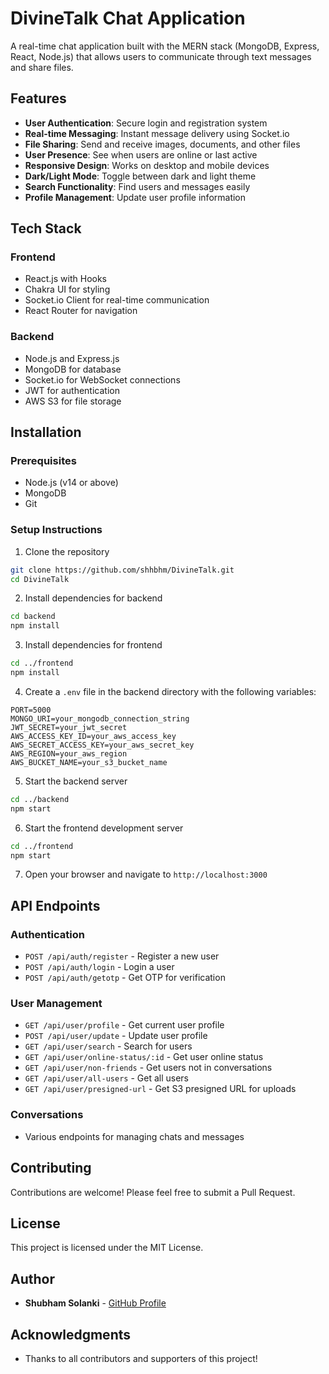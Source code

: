 # DivineTalk Chat Application

A real-time chat application built with the MERN stack (MongoDB, Express, React, Node.js) that allows users to communicate through text messages and share files.

## Features

- **User Authentication**: Secure login and registration system
- **Real-time Messaging**: Instant message delivery using Socket.io
- **File Sharing**: Send and receive images, documents, and other files
- **User Presence**: See when users are online or last active
- **Responsive Design**: Works on desktop and mobile devices
- **Dark/Light Mode**: Toggle between dark and light theme
- **Search Functionality**: Find users and messages easily
- **Profile Management**: Update user profile information

## Tech Stack

### Frontend
- React.js with Hooks
- Chakra UI for styling
- Socket.io Client for real-time communication
- React Router for navigation

### Backend
- Node.js and Express.js
- MongoDB for database
- Socket.io for WebSocket connections
- JWT for authentication
- AWS S3 for file storage

## Installation

### Prerequisites
- Node.js (v14 or above)
- MongoDB
- Git

### Setup Instructions

1. Clone the repository
```bash
git clone https://github.com/shhbhm/DivineTalk.git
cd DivineTalk
```

2. Install dependencies for backend
```bash
cd backend
npm install
```

3. Install dependencies for frontend
```bash
cd ../frontend
npm install
```

4. Create a `.env` file in the backend directory with the following variables:
```
PORT=5000
MONGO_URI=your_mongodb_connection_string
JWT_SECRET=your_jwt_secret
AWS_ACCESS_KEY_ID=your_aws_access_key
AWS_SECRET_ACCESS_KEY=your_aws_secret_key
AWS_REGION=your_aws_region
AWS_BUCKET_NAME=your_s3_bucket_name
```

5. Start the backend server
```bash
cd ../backend
npm start
```

6. Start the frontend development server
```bash
cd ../frontend
npm start
```

7. Open your browser and navigate to `http://localhost:3000`

## API Endpoints

### Authentication
- `POST /api/auth/register` - Register a new user
- `POST /api/auth/login` - Login a user
- `POST /api/auth/getotp` - Get OTP for verification

### User Management
- `GET /api/user/profile` - Get current user profile
- `POST /api/user/update` - Update user profile
- `GET /api/user/search` - Search for users
- `GET /api/user/online-status/:id` - Get user online status
- `GET /api/user/non-friends` - Get users not in conversations
- `GET /api/user/all-users` - Get all users
- `GET /api/user/presigned-url` - Get S3 presigned URL for uploads

### Conversations
- Various endpoints for managing chats and messages

## Contributing

Contributions are welcome! Please feel free to submit a Pull Request.

## License

This project is licensed under the MIT License.

## Author

- **Shubham Solanki** - [GitHub Profile](https://github.com/shhbhm)

## Acknowledgments

- Thanks to all contributors and supporters of this project!
